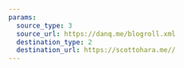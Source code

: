 ```yaml
---
params:
  source_type: 3
  source_url: https://danq.me/blogroll.xml
  destination_type: 2
  destination_url: https://scottohara.me//
---
```

